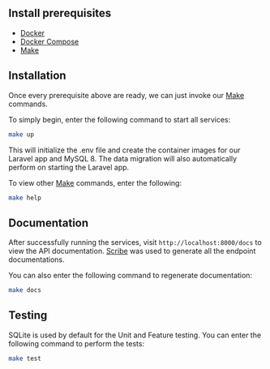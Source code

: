 ## Install prerequisites

- [Docker](https://docs.docker.com/engine/install)
- [Docker Compose](https://docs.docker.com/compose/install)
- [Make](https://linuxhint.com/make-command-linux)

## Installation

Once every prerequisite above are ready, we can just invoke our [Make](https://linuxhint.com/make-command-linux) commands.

To simply begin, enter the following command to start all services:
```sh
make up
```
This will initialize the .env file and create the container images for our Laravel app and MySQL 8. The data migration will also automatically perform on starting the Laravel app.

To view other [Make](https://linuxhint.com/make-command-linux) commands, enter the following: 
```sh
make help
```

## Documentation

After successfully running the services, visit ```http://localhost:8000/docs``` to view the API documentation. [Scribe](https://scribe.knuckles.wtf/laravel) was used to generate all the endpoint documentations. 

You can also enter the following command to regenerate documentation:
```sh
make docs
```

## Testing

SQLite is used by default for the Unit and Feature testing. You can enter the following command to perform the tests:
```sh
make test
```
